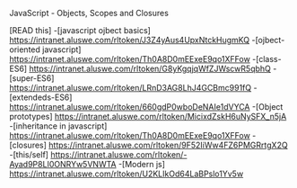 JavaScript - Objects, Scopes and Closures

[READ this]
-[javascript ojbect basics] https://intranet.aluswe.com/rltoken/J3Z4yAus4UpxNtckHugmKQ
-[ojbect-oriented javascript] https://intranet.aluswe.com/rltoken/Th0A8D0mEExeE9qo1XFFow
-[class-ES6] https://intranet.aluswe.com/rltoken/G8yKgqjqWfZJWscwR5qbhQ
-[super-ES6] https://intranet.aluswe.com/rltoken/LRnD3AG8LhJ4GCBmc991fQ
-[extendeds-ES6] https://intranet.aluswe.com/rltoken/660gdP0wboDeNAIe1dVYCA
-[Object prototypes] https://intranet.aluswe.com/rltoken/MicixdZskH6uNySFX_n5jA
-[inheritance in javascript] https://intranet.aluswe.com/rltoken/Th0A8D0mEExeE9qo1XFFow
-[closures] https://intranet.aluswe.com/rltoken/9F52IiWw4FZ6PMGRrtgX2Q
-[this/self] https://intranet.aluswe.com/rltoken/-Ayad9P8LI0ONRYw5VNWTA
-[Modern js] https://intranet.aluswe.com/rltoken/U2KLIkOd64LaBPslo1Yv5w
